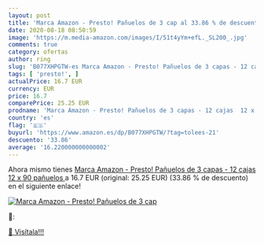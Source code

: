 ```yaml
---
layout: post
title: 'Marca Amazon - Presto! Pañuelos de 3 cap al 33.86 % de descuento'
date: 2020-08-18 08:50:59
image: 'https://m.media-amazon.com/images/I/51t4yYm+efL._SL200_.jpg'
comments: true
category: ofertas
author: ring
slug: 'B077XHPGTW-es Marca Amazon - Presto! Pañuelos de 3 capas - 12 cajas 12 x...'
tags: [ 'presto!', ]
actualPrice: 16.7 EUR
currency: EUR
price: 16.7
comparePrice: 25.25 EUR
prodname: 'Marca Amazon - Presto! Pañuelos de 3 capas - 12 cajas  12 x 90 pañuelos '
country: 'es'
flag: '🇪🇸'
buyurl: 'https://www.amazon.es/dp/B077XHPGTW/?tag=tolees-21'
descuento: '33.86'
average: '16.220000000000002'
---
```


Ahora mismo tienes [Marca Amazon - Presto! Pañuelos de 3 capas - 12 cajas  12 x 90 pañuelos ](https://www.amazon.es/dp/B077XHPGTW/?tag=tolees-21) a 16.7 EUR (original: 25.25 EUR) (33.86 %  de descuento) en el siguiente enlace!

[![Marca Amazon - Presto! Pañuelos de 3 cap](https://m.media-amazon.com/images/I/51t4yYm+efL._SL200_.jpg)](https://www.amazon.es/dp/B077XHPGTW/?tag=tolees-21)

🔎:


[🛒 Visítala!!!](https://www.amazon.es/dp/B077XHPGTW/?tag=tolees-21)

